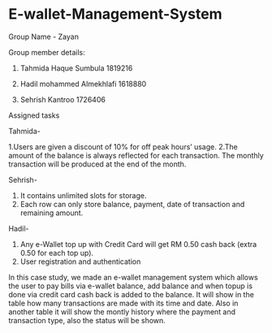 # E-wallet-Management-System 

Group Name - Zayan

Group member details:

1. Tahmida Haque Sumbula 1819216

2. Hadil mohammed Almekhlafi 1618880

3. Sehrish Kantroo 1726406


Assigned tasks

Tahmida-

1.Users are given a discount of 10% for off peak hours’ usage.
2.The amount of the balance is always reflected for each transaction. The monthly transaction will be produced at the end of the month.

Sehrish-
1. It contains unlimited slots for storage.
2. Each row can only store balance, payment, date of transaction and remaining amount.

Hadil-
1. Any e-Wallet top up with Credit Card will get RM 0.50 cash 
back (extra 0.50 for each top up).
2. User registration and authentication

In this case study, we made an e-wallet management system which allows the user to pay bills via e-wallet balance, add balance and when topup is done via credit card cash back is added to the balance. It will show in the table how many transactions are made with its time and date. Also in another table it will show the montly history where the payment and transaction type, also the status will be shown.


